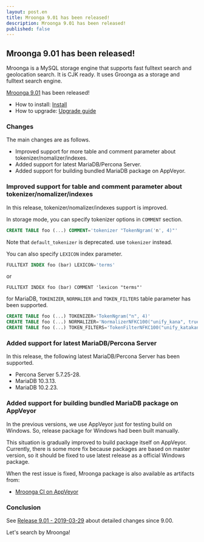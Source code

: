 ```yaml
---
layout: post.en
title: Mroonga 9.01 has been released!
description: Mroonga 9.01 has been released!
published: false
---
```


## Mroonga 9.01 has been released!

Mroonga is a MySQL storage engine that supports fast fulltext search
and geolocation search. It is CJK ready. It uses Groonga as a storage
and fulltext search engine.

[Mroonga 9.01](/docs/news.html#release-9-01) has been released!

* How to install: [Install](/docs/install.html)
* How to upgrade: [Upgrade guide](/docs/upgrade.html)

### Changes

The main changes are as follows.

  * Improved support for more table and comment parameter about tokenizer/nomalizer/indexes.
  * Added support for latest MariaDB/Percona Server.
  * Added support for building bundled MariaDB package on AppVeyor.

### Improved support for table and comment parameter about tokenizer/nomalizer/indexes

In this release, tokenizer/nomalizer/indexes support is improved.

In storage mode, you can specify tokenizer options in `COMMENT` section.

```sql
CREATE TABLE foo (...) COMMENT='tokenizer "TokenNgram('n', 4)"'
```

Note that `default_tokenizer` is deprecated. use `tokenizer` instead.

You can also specify `LEXICON` index parameter.

```sql
FULLTEXT INDEX foo (bar) LEXICON='terms'
```

or

```
FULLTEXT INDEX foo (bar) COMMENT 'lexicon "terms"'
```

for MariaDB, `TOKENIZER`, `NORMALIER` and `TOKEN_FILTERS` table parameter has been supported.

```sql
CREATE TABLE foo (...) TOKENIZER='TokenNgram("n", 4)'
CREATE TABLE foo (...) NORMALIZER='NormalizerNFKC100("unify_kana", true)'
CREATE TABLE foo (...) TOKEN_FILTERS='TokenFilterNFKC100("unify_katakana_v_sounds", true)'
```


### Added support for latest MariaDB/Percona Server

In this release, the following latest MariaDB/Percona Server has been supported.

* Percona Server 5.7.25-28.
* MariaDB 10.3.13.
* MariaDB 10.2.23.

### Added support for building bundled MariaDB package on AppVeyor

In the previous versions, we use AppVeyor just for testing build on Windows.
So, release package for Windows had been built manually.

This situation is gradually improved to build package itself on AppVeyor.
Currently, there is some more fix because packages are based on master version, so it should be fixed to use latest release as a official Windows package.

When the rest issue is fixed, Mroonga package is also available as artifacts from:

* [Mroonga CI on AppVeyor](https://ci.appveyor.com/project/groonga/mroonga)


### Conclusion

See [Release 9.01 - 2019-03-29](/docs/news.html#release-9-01) about detailed changes since 9.00.

Let's search by Mroonga!
